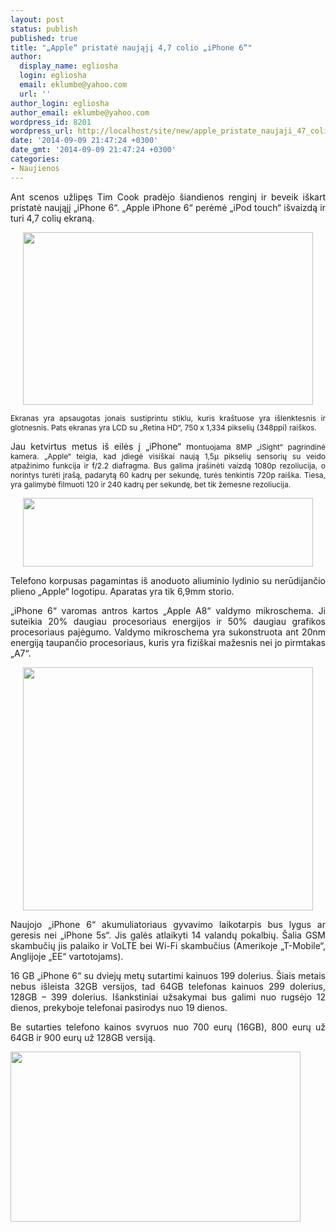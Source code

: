 ```yaml
---
layout: post
status: publish
published: true
title: "„Apple“ pristatė naująjį 4,7 colio „iPhone 6“"
author:
  display_name: egliosha
  login: egliosha
  email: eklumbe@yahoo.com
  url: ''
author_login: egliosha
author_email: eklumbe@yahoo.com
wordpress_id: 8201
wordpress_url: http://localhost/site/new/apple_pristate_naujaji_47_coliu_iphone_6/
date: '2014-09-09 21:47:24 +0300'
date_gmt: '2014-09-09 21:47:24 +0300'
categories:
- Naujienos
---
```

<p style="text-align: justify;">
	Ant scenos užlipęs Tim Cook pradėjo &scaron;iandienos renginį ir beveik i&scaron;kart pristatė naująjį &bdquo;iPhone 6&ldquo;. &bdquo;Apple iPhone 6&ldquo; perėmė &bdquo;iPod touch&ldquo; i&scaron;vaizdą ir turi 4,7 colių ekraną.</p>
<p style="text-align: center;">
	<a href="http://technews.lt/userfiles/i1(1).jpg"><img alt="" src="http://technews.lt/userfiles/i1(1).jpg" style="width: 464px; height: 276px;" /></a></p>
<p style="text-align: justify;">
	<span style="font-size: 12px;">Ekranas yra apsaugotas jonais sustiprintu stiklu, kuris kra&scaron;tuose yra i&scaron;lenktesnis ir glotnesnis. Pats ekranas yra LCD su &bdquo;Retina HD&ldquo;, 750 x 1,334 pikselių (348ppi) rai&scaron;kos.</span></p>
<p style="text-align: justify;">
	Jau ketvirtus metus i&scaron; eilės į &bdquo;iPhone&ldquo; m<span style="font-size: 12px;">ontuojama 8MP &bdquo;iSight&ldquo; pagrindinė kamera. &bdquo;Apple&ldquo; teigia, kad įdiegė visi&scaron;kai naują 1,5&micro; pikselių sensorių su veido atpažinimo funkcija ir f/2.2 diafragma. Bus galima įra&scaron;inėti vaizdą 1080p rezoliucija, o norintys turėti įra&scaron;ą, padarytą 60 kadrų per sekundę, turės tenkintis 720p rai&scaron;ka. Tiesa, yra galimybė filmuoti 120 ir 240 kadrų per sekundę, bet tik žemesne rezoliucija.</span></p>
<p style="text-align: center;">
	<a href="http://technews.lt/userfiles/i3(1).jpg"><img alt="" src="http://technews.lt/userfiles/i3(1).jpg" style="width: 464px; height: 110px;" /></a></p>
<p style="text-align: justify;">
	Telefono korpusas pagamintas i&scaron; anoduoto aliuminio lydinio su nerūdijančio plieno &bdquo;Apple&ldquo; logotipu. Aparatas yra tik 6,9mm storio.</p>
<p style="text-align: justify;">
	&bdquo;iPhone 6&ldquo; varomas antros kartos &bdquo;Apple A8&ldquo; valdymo mikroschema. Ji suteikia 20% daugiau procesoriaus energijos ir 50% daugiau grafikos procesoriaus pajėgumo. Valdymo mikroschema yra sukonstruota ant 20nm energiją taupančio procesoriaus, kuris yra fizi&scaron;kai mažesnis nei jo pirmtakas &bdquo;A7&ldquo;.</p>
<p style="text-align: center;">
	<a href="http://technews.lt/userfiles/iphone-6-02(1).jpg"><img alt="" src="http://technews.lt/userfiles/iphone-6-02(1).jpg" style="width: 464px; height: 389px;" /></a></p>
<p style="text-align: justify;">
	Naujojo &bdquo;iPhone 6&ldquo; akumuliatoriaus gyvavimo laikotarpis bus lygus ar geresis nei &bdquo;iPhone 5s&ldquo;. Jis galės atlaikyti 14 valandų pokalbių. &Scaron;alia GSM skambučių jis palaiko ir VoLTE bei Wi-Fi skambučius (Amerikoje &bdquo;T-Mobile&ldquo;, Anglijoje &bdquo;EE&ldquo; vartotojams).</p>
<p style="text-align: justify;">
	16 GB &bdquo;iPhone 6&ldquo; su dviejų metų sutartimi kainuos 199 dolerius. &Scaron;iais metais nebus i&scaron;leista 32GB versijos, tad 64GB telefonas kainuos 299 dolerius, 128GB &ndash; 399 dolerius. I&scaron;ankstiniai užsakymai bus galimi nuo rugsėjo 12 dienos, prekyboje telefonai pasirodys nuo 19 dienos.&nbsp;</p>
<p style="text-align: justify;">
	Be sutarties telefono kainos svyruos nuo 700 eurų (16GB), 800 eurų už 64GB ir 900 eurų už 128GB versiją.</p>
<p style="text-align: justify;">
	<a href="http://technews.lt/userfiles/i2(1).jpg"><img alt="" src="http://technews.lt/userfiles/i2(1).jpg" style="width: 464px; height: 272px;" /></a></p>
